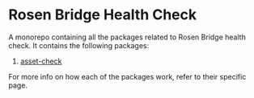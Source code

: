 # Rosen Bridge Health Check

A monorepo containing all the packages related to Rosen Bridge health check. It contains the following packages:

1. [asset-check](./packages/asset-check/README.md)

For more info on how each of the packages work, refer to their specific page.
